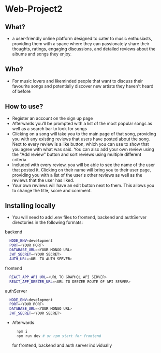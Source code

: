 # Web-Project2
## What?
- a user-friendly online platform designed to cater to music enthusiasts, providing them with a space where they can passionately share their thoughts, ratings, engaging discussions, and detailed reviews about the albums and songs they enjoy.
## Who?
- For music lovers and likeminded people that want to discuss their favourite songs and potentially discover new artists they haven't heard of before
## How to use?
- Register an account on the sign up page
- Afterwards you'll be prompted with a list of the most popular songs as well as a search bar to look for songs
- Clicking on a song will take you to the main page of that song, providing you with any existing reviews that users have posted about the song. Next to every review is a like button, which you can use to show that you agree with what was said. You can also add your own review using the "Add review" button and sort reviews using multiple different criteria.
- Included with every review, you will be able to see the name of the user that posted it. Clicking on their name will bring you to their user page, providing you with a list of the user's other reviews as well as the reviews that the user has liked.
- Your own reviews will have an edit button next to them. This allows you to change the title, score and comment.

## Installing locally
- You will need to add .env files to frontend, backend and authServer directories in the following formats:
  
backend
```bash
  NODE_ENV=development
  PORT=<YOUR PORT>
  DATABASE_URL=<YOUR MONGO URL>
  JWT_SECRET=<YOUR SECRET>
  AUTH_URL=<URL TO AUTH SERVER>
```

frontend
```bash
  REACT_APP_API_URL=<URL TO GRAPHQL API SERVER>
  REACT_APP_DEEZER_URL=<URL TO DEEZER ROUTE OF API SERVER>
```

authServer
```bash
  NODE_ENV=development
  PORT=<YOUR PORT>
  DATABASE_URL=<YOUR MONGO URL>
  JWT_SECRET=<YOUR SECRET>
```

- Afterwards
  ```bash
    npm i
    npm run dev # or npm start for frontend
  ```
  for frontend, backend and auth server individually
  
  

